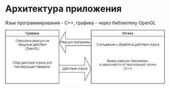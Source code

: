 # Архитектура приложения
Язык программирования - C++, графика - через библиотеку OpenGL

![Диаграмма](https://github.com/SAMURAIBOGS/labirinth/blob/eddf96707def6cd4d61313e2ba3abd6c49978417/docs/snake.png)
